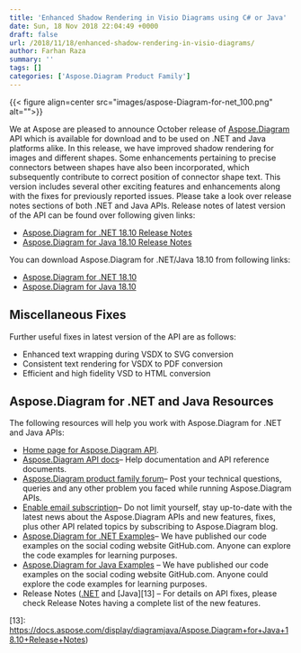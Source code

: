 ```yaml
---
title: 'Enhanced Shadow Rendering in Visio Diagrams using C# or Java'
date: Sun, 18 Nov 2018 22:04:49 +0000
draft: false
url: /2018/11/18/enhanced-shadow-rendering-in-visio-diagrams/
author: Farhan Raza
summary: ''
tags: []
categories: ['Aspose.Diagram Product Family']
---
```




{{< figure align=center src="images/aspose-Diagram-for-net_100.png" alt="">}}


We at Aspose are pleased to announce October release of [Aspose.Diagram][1] API which is available for download and to be used on .NET and Java platforms alike. In this release, we have improved shadow rendering for images and different shapes. Some enhancements pertaining to precise connectors between shapes have also been incorporated, which subsequently contribute to correct position of connector shape text. This version includes several other exciting features and enhancements along with the fixes for previously reported issues. Please take a look over release notes sections of both .NET and Java APIs. Release notes of latest version of the API can be found over following given links:

*   [Aspose.Diagram for .NET 18.10 Release Notes][2]
*   [Aspose.Diagram for Java 18.10 Release Notes][3]

You can download Aspose.Diagram for .NET/Java 18.10 from following links:

*   [Aspose.Diagram for .NET 18.10][4]
*   [Aspose.Diagram for Java 18.10][5]

## Miscellaneous Fixes

Further useful fixes in latest version of the API are as follows:

*   Enhanced text wrapping during VSDX to SVG conversion
*   Consistent text rendering for VSDX to PDF conversion
*   Efficient and high fidelity VSD to HTML conversion

## Aspose.Diagram for .NET and Java Resources

The following resources will help you work with Aspose.Diagram for .NET and Java APIs:

*   [Home page for Aspose.Diagram API][6].
*   [Aspose.Diagram API docs][7]– Help documentation and API reference documents.
*   [Aspose.Diagram product family forum][8]– Post your technical questions, queries and any other problem you faced while running Aspose.Diagram APIs.
*   [Enable email subscription][9]– Do not limit yourself, stay up-to-date with the latest news about the Aspose.Diagram APIs and new features, fixes, plus other API related topics by subscribing to Aspose.Diagram blog.
*   [Aspose.Diagram for .NET Examples][10]– We have published our code examples on the social coding website GitHub.com. Anyone can explore the code examples for learning purposes.
*   [Aspose.Diagram for Java Examples][11] – We have published our code examples on the social coding website GitHub.com. Anyone could explore the code examples for learning purposes.
*   Release Notes ([.NET][12] and [Java][13] – For details on API fixes, please check Release Notes having a complete list of the new features.




[1]: https://products.aspose.com/diagram
[2]: https://docs.aspose.com/diagram/net/aspose-diagram-for-net-18-10-release-notes/
[3]: https://docs.aspose.com/diagram/java/aspose-diagram-for-java-18-10-release-notes/
[4]: https://www.nuget.org/packages/Aspose.Diagram/18.10.0
[5]: https://artifact.aspose.com/repo/com/aspose/aspose-diagram/18.10/
[6]: https://products.aspose.com/diagram/java/
[7]: https://docs.aspose.com/diagram/java/
[8]: https://forum.aspose.com/c/diagram
[9]: https://blog.aspose.com/category/aspose-products/aspose-diagram-product-family/
[10]: https://github.com/asposediagram/Aspose_diagram_NET
[11]: https://github.com/asposediagram/Aspose_Diagram_Java
[12]: https://docs.aspose.com/display/diagramnet/Aspose.Diagram+for+.NET+18.10+Release+Notes
[13]: https://docs.aspose.com/display/diagramjava/Aspose.Diagram+for+Java+18.10+Release+Notes)




